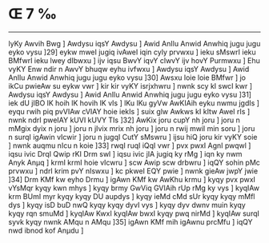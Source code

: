 # Œ 7 ‰
---
lyKy Awvih Bwg ] Awdysu iqsY Awdysu ] Awid AnIlu Anwid Anwhiq jugu
jugu eyko vysu ]29] eykw mweI jugiq ivAweI iqin cyly prvwxu ] ieku
sMswrI ieku BMfwrI ieku lwey dIbwxu ] ijv iqsu BwvY iqvY clwvY ijv hovY
Purmwxu ] Ehu vyKY Enw ndir n AwvY bhuqw eyhu ivfwxu ] Awdysu iqsY Awdysu
] Awid AnIlu Anwid Anwhiq jugu jugu eyko vysu ]30] Awsxu loie loie
BMfwr ] jo ikCu pwieAw su eykw vwr ] kir kir vyKY isrjxhwru ] nwnk
scy kI swcI kwr ] Awdysu iqsY Awdysu ] Awid AnIlu Anwid Anwhiq jugu
jugu eyko vysu ]31] iek dU jIBO lK hoih lK hovih lK vIs ] lKu lKu gyVw
AwKIAih eyku nwmu jgdIs ] eyqu rwih piq pvVIAw cVIAY hoie iekIs ]
suix glw Awkws kI kItw AweI rIs ] nwnk ndrI pweIAY kUVI kUVY TIs
]32] AwKix joru cupY nh joru ] joru n mMgix dyix n joru ] joru n jIvix
mrix nh joru ] joru n rwij mwil min soru ] joru n surqI igAwin vIcwir
] joru n jugqI CutY sMswru ] ijsu hiQ joru kir vyKY soie ] nwnk auqmu nIcu
n koie ]33] rwqI ruqI iQqI vwr ] pvx pwxI AgnI pwqwl ] iqsu ivic
DrqI Qwip rKI Drm swl ] iqsu ivic jIA jugiq ky rMg ] iqn ky nwm
Anyk Anµq ] krmI krmI hoie vIcwru ] scw Awip scw drbwru ] iqQY
sohin pMc prvwxu ] ndrI krim pvY nIswxu ] kc pkweI EQY pwie ]
nwnk gieAw jwpY jwie ]34] Drm KMf kw eyho Drmu ] igAwn KMf kw
AwKhu krmu ] kyqy pvx pwxI vYsMqr kyqy kwn mhys ] kyqy brmy GwViq
GVIAih rUp rMg ky vys ] kyqIAw krm BUmI myr kyqy kyqy DU aupdys ] kyqy
ieMd cMd sUr kyqy kyqy mMfl dys ] kyqy isD buD nwQ kyqy kyqy dyvI vys ] kyqy
dyv dwnv muin kyqy kyqy rqn smuMd ] kyqIAw KwxI kyqIAw bwxI kyqy pwq
nirMd ] kyqIAw surqI syvk kyqy nwnk AMqu n AMqu ]35] igAwn KMf mih
igAwnu prcMfu ] iqQY nwd ibnod kof Anµdu ]
####
